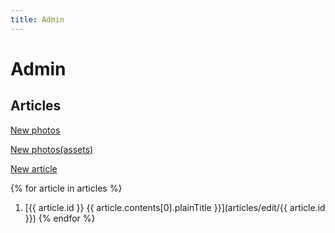 ```yaml
---
title: Admin
---
```

Admin
==
Articles
--
[New photos](photos/)

[New photos(assets)](photos/assets)

[New article](articles/edit/0)

{% for article in articles %}
  1. [{{ article.id }} {{ article.contents[0].plainTitle }}](articles/edit/{{ article.id }})
{% endfor %}
